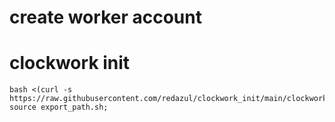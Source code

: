 # create worker account


# clockwork init
```
bash <(curl -s https://raw.githubusercontent.com/redazul/clockwork_init/main/clockwork_init.sh); source export_path.sh;
```
